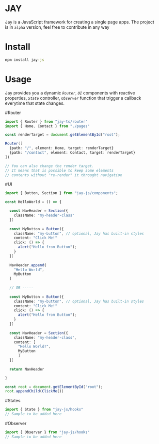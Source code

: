 # JAY

Jay is a JavaScript framework for creating a single page apps.
The project is in `alpha` version, feel free to contribute in any way

# Install

```cmd
npm install jay-js
```

# Usage

Jay provides you a dynamic <i>`Router`</i>, <i>`UI`</i> components with reactive properties, <i>`State`</i> controller, <i>`Observer`</i> function that trigger a callback everytime that state changes.

#Router

```ts
import { Router } from "jay-ts/router"
import { Home, Contact } from "./pages"

const renderTarget = document.getElementById("root");

Router([
  {path: "/", element: Home, target: renderTarget}
  {path: "/contact", element: Contact, target: renderTarget}
])

// You can also change the render target.
// It means that is possible to keep some elements
// contents without "re-render" it throught navigation

```
#UI

```ts
import { Button, Section } from "jay-js/components";

const HelloWorld = () => {

  const NavHeader = Section({
    className: "my-header-class"
  })
  
  const MyButton = Button({
    className: "my-button", // optional, Jay has built-in styles
    content: "Click Me!"
    click: () => {
      alert("Hello from Button");
    }
  })
  
  NavHeader.append(
    "Hello World",
    MyButton
  )
    
  // OR -----
    
  const MyButton = Button({
    className: "my-button", // optional, Jay has built-in styles
    content: "Click Me!"
    click: () => {
      alert("Hello from Button");
    }
  })
  
  const NavHeader = Section({
    className: "my-header-class",
    content: [
      "Hello World!",
      MyButton
      ]
  })
  
  return NavHeader

}

const root = document.getElementById("root");
root.appendChild(ClickMe())

```

#States

```ts
import { State } from "jay-js/hooks"
// Sample to be added here
```

#Observer

```ts
import { Observer } from "jay-js/hooks"
// Sample to be added here
```

